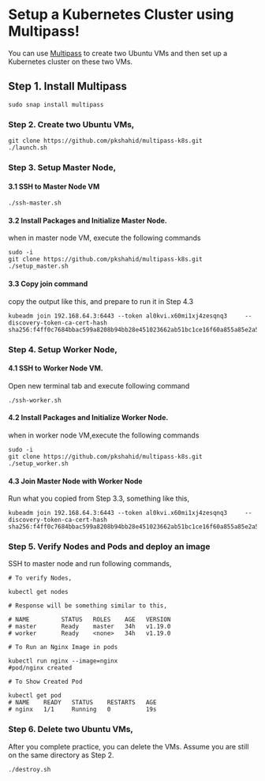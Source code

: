 # Setup a Kubernetes Cluster using Multipass!

You can use [Multipass](https://multipass.run/) to create two Ubuntu VMs and then set up a Kubernetes cluster on these two VMs.


## Step 1. Install Multipass

```
sudo snap install multipass
```

### Step 2. Create two Ubuntu VMs,

```
git clone https://github.com/pkshahid/multipass-k8s.git
./launch.sh
```

### Step 3. Setup Master Node,

#### 3.1 SSH to Master Node VM

```
./ssh-master.sh
```

#### 3.2 Install Packages and Initialize Master Node.

when in master node VM, execute the following commands

```
sudo -i
git clone https://github.com/pkshahid/multipass-k8s.git
./setup_master.sh
```

#### 3.3 Copy join command

copy the output like this, and prepare to run it in Step 4.3

```
kubeadm join 192.168.64.3:6443 --token al0kvi.x60mi1xj4zesqnq3     --discovery-token-ca-cert-hash sha256:f4ff0c7684bbac599a8208b94bb28e451023662ab51bc1ce16f60a855a85e2a5
```

### Step 4. Setup Worker Node,

#### 4.1 SSH to Worker Node VM.
Open new terminal tab and execute following command
```
./ssh-worker.sh
```

#### 4.2 Install Packages and Initialize Worker Node.
when in worker node VM,execute the following commands

```
sudo -i
git clone https://github.com/pkshahid/multipass-k8s.git
./setup_worker.sh
```

#### 4.3 Join Master Node with Worker Node

Run what you copied from Step 3.3, something like this,

```
kubeadm join 192.168.64.3:6443 --token al0kvi.x60mi1xj4zesqnq3     --discovery-token-ca-cert-hash sha256:f4ff0c7684bbac599a8208b94bb28e451023662ab51bc1ce16f60a855a85e2a5
```

### Step 5. Verify Nodes and Pods and deploy an image

SSH to master node and run following commands,

```
# To verify Nodes,

kubectl get nodes

# Response will be something similar to this,

# NAME         STATUS   ROLES    AGE   VERSION
# master       Ready    master   34h   v1.19.0
# worker       Ready    <none>   34h   v1.19.0

# To Run an Nginx Image in pods

kubectl run nginx --image=nginx
#pod/nginx created

# To Show Created Pod

kubectl get pod
# NAME    READY   STATUS    RESTARTS   AGE
# nginx   1/1     Running   0          19s
```

### Step 6. Delete two Ubuntu VMs,

After you complete practice, you can delete the VMs. Assume you are still on the same directory as Step 2.

```
./destroy.sh
```

